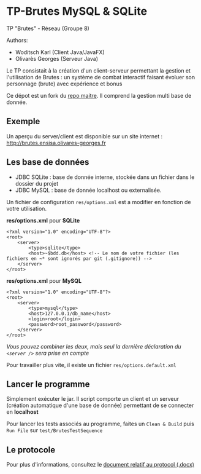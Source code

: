 # TP-Brutes MySQL & SQLite

TP "Brutes" - Réseau (Groupe 8)

Authors:
* Woditsch Karl (Client Java/JavaFX)
* Olivarès Georges (Serveur Java)

Le TP consistait à la création d'un client-serveur permettant la gestion et l'utilisation de Brutes : un système de combat interactif faisant évoluer son personnage (brute) avec expérience et bonus

Ce dépot est un fork du [repo maitre](https://github.com/Rauks/TP-Brutes/). Il comprend la gestion multi base de donnée.

## Exemple

Un aperçu du server/client est disponible sur un site internet : http://brutes.ensisa.olivares-georges.fr

## Les base de données
* JDBC SQLite : base de donnée interne, stockée dans un fichier dans le dossier du projet
* JDBC MySQL : base de donnée localhost ou externalisée.

Un fichier de configuration `res/options.xml` est a modifier en fonction de votre utilisation.

**res/options.xml** pour **SQLite**
```
<?xml version="1.0" encoding="UTF-8"?>
<root>
    <server>
        <type>sqlite</type>
        <host>~$bdd.db</host> <!-- Le nom de votre fichier (les fichiers en ~* sont ignorés par git (.gitignore)) -->
    </server>
</root>
```

**res/options.xml** pour **MySQL**
```
<?xml version="1.0" encoding="UTF-8"?>
<root>
    <server>
        <type>mysql</type>
        <host>127.0.0.1/db_name</host>
        <login>root</login>
        <password>root_password</password>
    </server>
</root>
```

*Vous pouvez combiner les deux, mais seul la dernière déclaration du `<server />` sera prise en compte*

Pour travailler plus vite, il existe un fichier `res/options.default.xml`


## Lancer le programme

Simplement exécuter le jar.
Il script comporte un client et un serveur (création automatique d'une base de donnée) permettant de se connecter en **localhost**

Pour lancer les tests associés au programme, faites un `Clean & Build` puis `Run File` sur `test/BrutesTestSequence`


## Le protocole

Pour plus d'informations, consultez le [document relatif au protocol (.docx)](https://github.com/Rauks/TP-Brutes/blob/master/Structure%20du%20protocole%20-%20Groupe%208.docx)
